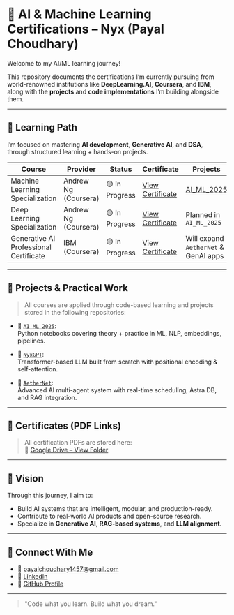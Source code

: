 # 🧠 AI & Machine Learning Certifications – Nyx (Payal Choudhary)

Welcome to my AI/ML learning journey!

This repository documents the certifications I’m currently pursuing from world-renowned institutions like **DeepLearning.AI**, **Coursera**, and **IBM**, along with the **projects** and **code implementations** I’m building alongside them.

---

## 🎯 Learning Path

I’m focused on mastering **AI development**, **Generative AI**, and **DSA**, through structured learning + hands-on projects.

| Course | Provider | Status | Certificate | Projects |
|--------|----------|--------|-------------|----------|
| Machine Learning Specialization | Andrew Ng (Coursera) | 🟡 In Progress | [View Certificate](https://drive.google.com/drive/folders/1YaWXTtr3l7t9ABWXmYq7AJ6I8Pq7RRNa?usp=sharing) | [AI_ML_2025](https://github.com/nyhereo-benzai1/AI_ML_2025) |
| Deep Learning Specialization | Andrew Ng (Coursera) | 🟡 In Progress | [View Certificate](https://drive.google.com/drive/folders/1YaWXTtr3l7t9ABWXmYq7AJ6I8Pq7RRNa?usp=sharing) | Planned in `AI_ML_2025` |
| Generative AI Professional Certificate | IBM (Coursera) | 🟡 In Progress | [View Certificate](https://drive.google.com/drive/folders/1YaWXTtr3l7t9ABWXmYq7AJ6I8Pq7RRNa?usp=sharing) | Will expand `AetherNet` & GenAI apps |

---

## 📂 Projects & Practical Work

> All courses are applied through code-based learning and projects stored in the following repositories:

- 🔹 [`AI_ML_2025`](https://github.com/nyhereo-benzai1/AI_ML_2025):  
  Python notebooks covering theory + practice in ML, NLP, embeddings, pipelines.

- 🔹 [`NyxGPT`](https://github.com/nyhereo-benzai1/NyxGPT):  
  Transformer-based LLM built from scratch with positional encoding & self-attention.

- 🔹 [`AetherNet`](https://github.com/nyhereo-benzai1/AetherNet):  
  Advanced AI multi-agent system with real-time scheduling, Astra DB, and RAG integration.

---

## 📜 Certificates (PDF Links)

> All certification PDFs are stored here:  
> 📂 [Google Drive – View Folder](https://drive.google.com/drive/folders/1YaWXTtr3l7t9ABWXmYq7AJ6I8Pq7RRNa?usp=sharing)

---

## 🚀 Vision

Through this journey, I aim to:

- Build AI systems that are intelligent, modular, and production-ready.
- Contribute to real-world AI products and open-source research.
- Specialize in **Generative AI**, **RAG-based systems**, and **LLM alignment**.

---

## 🔗 Connect With Me

- 📧 payalchoudhary1457@gmail.com  
- 🔗 [LinkedIn](https://www.linkedin.com/in/payal-choudhary-nyheréo3395)  
- 🧠 [GitHub Profile](https://github.com/nyhereo-benzai1)

---

> "Code what you learn. Build what you dream."

